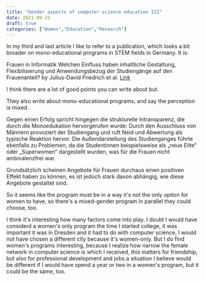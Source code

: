 ```yaml
---
title: "Gender aspects of computer science education III"
date: 2021-09-25
draft: true
categories: ["Women","Education","Research"]
---
```


In my third and last article I like to refer to a publication, which looks a bit broader on mono-educational programs in STEM fields in Germany. It is:

Frauen in Informatik
Welchen Einfluss haben inhaltliche Gestaltung, Flexibilisierung und Anwendungsbezug der Studiengänge
auf den Frauenanteil?
by Julius-David Friedrich et al. [Link](https://www.che.de/wp-content/uploads/upload/CHE_AP_200_Frauen_in_Informatik.pdf)

I think there are a lot of good points you can write about but.

They also write about mono-educational programs, and say the perception is mixed.

Gegen einen Erfolg spricht hingegen die strukturelle Intransparenz, die durch die
Monoedukation hervorgerufen wurde: Durch den Ausschluss von Männern provoziert der
Studiengang und ruft Neid und Abwertung als typische Reaktion hervor. Die Außendarstellung
des Studienganges führte ebenfalls zu Problemen, da die Studentinnen beispielsweise als
„neue Elite“ oder „Superwomen“ dargestellt wurden, was für die Frauen nicht ambivalenzfrei
war.

Grundsätzlich scheinen Angebote für Frauen durchaus einen
positiven Effekt haben zu können, es ist jedoch stark davon abhängig, wie diese Angebote
gestaltet sind.

So it seems like the program must be in a way it's not the only option for women to have, so there's a mixed-gender program in parallel they could choose, too.

I think it's interesting how many factors come into play. I doubt I would have considerd a women's only program the time I started college, it was important it was in Dresden and it had to do with computer science, I would not have chosen a different city because it's women-only. But I do find women's programs interesting, because I realize how narrow the female network in computer science is which I received, this matters for friendship, but also for professional development and jobs.a situation I believe would be different if I would have spend a year or two in a women's program, but it could be the same, too.
